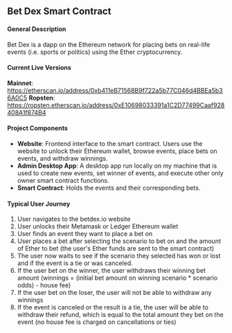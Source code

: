 ## Bet Dex Smart Contract

#### General Description
Bet Dex is a dapp on the Ethereum network for placing bets on real-life events (i.e. sports or politics) using the Ether cryptocurrency.

#### Current Live Versions
**Mainnet**: https://etherscan.io/address/0xb411eB71568B9f722a5b77C046d4BBEa5b36A0C5
**Ropsten**: https://ropsten.etherscan.io/address/0xE10698033391a1C2D77499Caaf928408A1f874B4

#### Project Components
* **Website**: Frontend interface to the smart contract. Users use the website to unlock their Ethereum wallet, browse events, place bets on events, and withdraw winnings.
* **Admin Desktop App**: A desktop app run locally on my machine that is used to create new events, set winner of events, and execute other only owner smart contract functions.
* **Smart Contract**: Holds the events and their corresponding bets.

#### Typical User Journey
1. User navigates to the betdex.io website
2. User unlocks their Metamask or Ledger Ethereum wallet
3. User finds an event they want to place a bet on
4. User places a bet after selecting the scenario to bet on and the amount of Ether to bet (the user's Ether funds are sent to the smart contract)
5. The user now waits to see if the scenario they selected has won or lost and if the event is a tie or was canceled.
6. If the user bet on the winner, the user withdraws their winning bet amount (winnings = (initial bet amount on winning scenario * scenario odds) - house fee)
7. If the user bet on the loser, the user will not be able to withdraw any winnings
8. If the event is canceled or the result is a tie, the user will be able to withdraw their refund, which is equal to the total amount they bet on the event (no house fee is charged on cancellations or ties)
